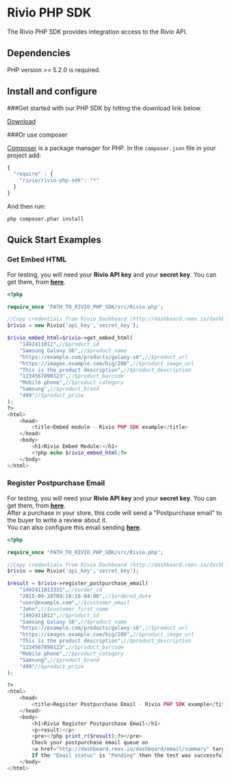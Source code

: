 Rivio PHP SDK
=============

The Rivio PHP SDK provides integration access to the Rivio API.

## Dependencies

PHP version >= 5.2.0 is required.

## Install and configure

###Get started with our PHP SDK by hitting the download link below.

[Download](https://github.com/rivioreviews/rivio-php-sdk/archive/master.zip)

###Or use composer

[Composer](http://getcomposer.org/doc/01-basic-usage.md) is a package manager for PHP. In the `composer.json` file in your project add:

```javascript
{
  "require" : {
    "rivio/rivio-php-sdk": "*"
  }
}
```

And then run:

    php composer.phar install

## Quick Start Examples

### Get Embed HTML

For testing, you will need your <b>Rivio API key</b>  and your <b>secret key</b>. You can get them, from <b><a href="http://dashboard.reev.io/dashboard/settings/business" target="_blank">here</a></b>.

```php
<?php

require_once 'PATH_TO_RIVIO_PHP_SDK/src/Rivio.php';

//Copy credentials from Rivio Dashboard (http://dashboard.reev.io/dashboard/settings/business)
$rivio = new Rivio('api_key','secret_key');

$rivio_embed_html=$rivio->get_embed_html(
    "1492411012",//$product_id
    "Samsung Galaxy S6",//$product_name
    "https://example.com/products/galaxy-s6",//$product_url
    "https://images.example.com/big/200",//$product_image_url
    "This is the product description",//$product_description
    "1234567890123",//$product_barcode
    "Mobile phone",//$product_category
    "Samsung",//$product_brand
    "499"//$product_price
);
?>
<html>
    <head>
        <title>Embed module - Rivio PHP SDK example</title>
    </head>
    <body>
        <h1>Rivio Embed Module:</h1>
        <?php echo $rivio_embed_html;?>
    </body>
</html>
```

### Register Postpurchase Email

For testing, you will need your <b>Rivio API key</b>  and your <b>secret key</b>. You can get them, from <b><a href="http://dashboard.reev.io/dashboard/settings/business" target="_blank">here</a></b>.<br>After a purchase in your store, this code will send a "Postpurchase email" to the buyer to write a review about it.<br>You can also configure this email sending <b><a href="https://dashboard.reev.io/dashboard/email/settings" target="_blank">here<a/></b>.

```php
<?php

require_once 'PATH_TO_RIVIO_PHP_SDK/src/Rivio.php';

//Copy credentials from Rivio Dashboard (http://dashboard.reev.io/dashboard/settings/business)
$rivio = new Rivio('api_key','secret_key');

$result = $rivio->register_postpurchase_email(
    "1492411013331",//$order_id
    "2015-09-28T09:16:16-04:00",//$ordered_date
    "user@example.com",//$customer_email
    "John",//$customer_first_name
    "1492411012",//$product_id
    "Samsung Galaxy S6",//$product_name
    "https://example.com/products/galaxy-s6",//$product_url
    "https://images.example.com/big/200",//$product_image_url
    "This is the product description",//$product_description
    "1234567890123",//$product_barcode
    "Mobile phone",//$product_category
    "Samsung",//$product_brand
    "499"//$product_price
);

?>
<html>
    <head>
        <title>Register Postpurchase Email - Rivio PHP SDK example</title>
    </head>
    <body>
        <h1>Rivio Register Postpurchase Email</h1>
        <p>result:</p>
        <pre><?php print_r($result);?></pre>
        Check your postpurchase email queue on 
        <a href="http://dashboard.reev.io/dashboard/email/summary" target="_blank">Rivio Dashboard</a>.
        If the "Email status" is "Pending" then the test was successful.
    </body>
</html>
```

